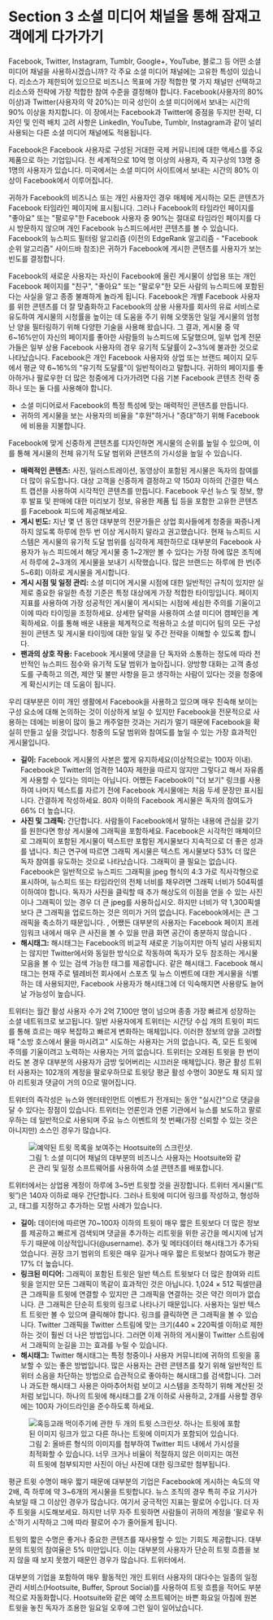 # Section 3 소셜 미디어 채널을 통해 잠재고객에게 다가가기

Facebook, Twitter, Instagram, Tumblr, Google+, YouTube, 블로그 등 어떤 소셜 미디어 채널을 사용하시겠습니까? 각 주요 소셜 미디어 채널에는 고유한 특성이 있습니다. 리소스가 제한되어 있으므로 비즈니스 목표에 가장 적합한 몇 가지 채널만 선택하고 리소스와 전략에 가장 적합한 참여 수준을 결정해야 합니다. Facebook(사용자의 80% 이상)과 Twitter(사용자의 약 20%)는 미국 성인이 소셜 미디어에서 보내는 시간의 90% 이상을 차지합니다. 이 장에서는 Facebook과 Twitter에 중점을 두지만 전략, 디자인 및 인력 배치 고려 사항은 LinkedIn, YouTube, Tumblr, Instagram과 같이 널리 사용되는 다른 소셜 미디어 채널에도 적용됩니다.

Facebook은 Facebook 사용자로 구성된 거대한 국제 커뮤니티에 대한 액세스를 주요 제품으로 하는 기업입니다. 전 세계적으로 10억 명 이상의 사용자, 즉 지구상의 13명 중 1명의 사용자가 있습니다. 미국에서는 소셜 미디어 사이트에서 보내는 시간의 80% 이상이 Facebook에서 이루어집니다.

귀하가 Facebook의 비즈니스 또는 개인 사용자인 경우 매체에 게시하는 모든 콘텐츠가 Facebook 타임라인 페이지에 표시됩니다. 그러나 Facebook의 타임라인 페이지를 "좋아요" 또는 "팔로우"한 Facebook 사용자 중 90%는 절대로 타임라인 페이지를 다시 방문하지 않으며 개인 Facebook 뉴스피드에서만 콘텐츠를 볼 수 있습니다. Facebook의 뉴스피드 필터링 알고리즘 (이전의 EdgeRank 알고리즘 - "Facebook 순위 알고리즘" 사이드바 참조)은 귀하가 Facebook에 게시한 콘텐츠를 사용자가 보는 빈도를 결정합니다.

Facebook의 새로운 사용자는 자신이 Facebook에 올린 게시물이 상업용 또는 개인 Facebook 페이지를 "친구", "좋아요" 또는 "팔로우"한 모든 사람의 뉴스피드에 포함된다는 사실을 알고 종종 불쾌하게 놀라게 됩니다. Facebook은 개별 Facebook 사용자를 위한 콘텐츠를 더 잘 맞춤화하고 Facebook의 상용 사용자를 회사의 유료 서비스로 유도하여 게시물의 시청률을 높이는 데 도움을 주기 위해 오랫동안 일일 게시물의 엄청난 양을 필터링하기 위해 다양한 기술을 사용해 왔습니다. 그 결과, 게시물 중 약 6~16%만이 자신의 페이지를 좋아한 사람들의 뉴스피드에 도달했으며, 일부 업계 전문가들은 일부 상용 Facebook 사용자의 경우 유기적 도달률이 2~3%에 불과한 것으로 나타났습니다. Facebook은 개인 Facebook 사용자와 상업 또는 브랜드 페이지 모두에서 평균 약 6~16%의 "유기적 도달률"이 일반적이라고 말합니다. 귀하의 페이지를 좋아하거나 팔로우한 더 많은 청중에게 다가가려면 다음 기본 Facebook 콘텐츠 전략 중 하나 또는 둘 다를 사용해야 합니다.

- 소셜 미디어로서 Facebook의 특정 특성에 맞는 매력적인 콘텐츠를 만듭니다.
- 귀하의 게시물을 보는 사용자의 비율을 "후원"하거나 "증대"하기 위해 Facebook에 비용을 지불합니다.

Facebook에 맞게 신중하게 콘텐츠를 디자인하면 게시물의 순위를 높일 수 있으며, 이를 통해 게시물의 전체 유기적 도달 범위와 콘텐츠의 가시성을 높일 수 있습니다.

- **매력적인 콘텐츠:** 사진, 일러스트레이션, 동영상이 포함된 게시물은 독자의 참여를 더 많이 유도합니다. 대상 고객을 신중하게 결정하고 약 150자 이하의 간결한 텍스트 캡션을 사용하여 시각적인 콘텐츠를 만듭니다. Facebook 우선 뉴스 및 정보, 향후 발표 및 판매에 대한 미리보기 정보, 유용한 제품 팁 등을 포함한 고유한 콘텐츠를 Facebook 피드에 제공해보세요.
- **게시 빈도:** 지난 몇 년 동안 대부분의 전문가들은 상업 회사들에게 청중을 짜증나게 하지 않도록 하루에 한두 번 이상 게시하지 말라고 권고했습니다. 현재 뉴스피드 시스템은 게시물의 유기적 도달 범위를 심각하게 제한하므로 대부분의 Facebook 사용자가 뉴스 피드에서 해당 게시물 중 1~2개만 볼 수 있다는 가정 하에 많은 조직에서 하루에 2~3개의 게시물을 보내기 시작했습니다. 많은 브랜드는 하루에 한 번(주 5~6회) 이하로 게시물을 게시합니다.
- **게시 시점 및 일정 관리:** 소셜 미디어 게시물 시점에 대한 일반적인 규칙이 있지만 실제로 중요한 유일한 측정 기준은 특정 대상에게 가장 적합한 타이밍입니다. 페이지 지표를 사용하여 가장 성공적인 게시물이 게시되는 시점에 세심한 주의를 기울이고 이에 따라 타이밍을 조정하세요. 상세한 달력을 사용하여 소셜 미디어 캠페인을 계획하세요. 이를 통해 배운 내용을 체계적으로 적용하고 소셜 미디어 팀의 모든 구성원이 콘텐츠 및 게시물 타이밍에 대한 일일 및 주간 전략을 이해할 수 있도록 합니다.
- **팬과의 상호 작용:** Facebook 게시물에 댓글을 단 독자와 소통하는 정도에 따라 전반적인 뉴스피드 점수와 유기적 도달 범위가 높아집니다. 양방향 대화는 고객 충성도를 구축하고 의견, 제안 및 불만 사항을 듣고 생각하는 사람이 있다는 것을 청중에게 확신시키는 데 도움이 됩니다.

우리 대부분은 이미 개인 생활에서 Facebook을 사용하고 있으며 매우 친숙해 보이는 구성 요소에 대해 논의하는 것이 이상하게 보일 수 있지만 Facebook을 전문적으로 사용하는 데에는 비용이 많이 들고 캐주얼한 것과는 거리가 멀기 때문에 Facebook을 확실히 만들고 싶을 것입니다. 청중의 도달 범위와 참여도를 높일 수 있는 가장 효과적인 게시물입니다.

- **길이:** Facebook 게시물의 사본은 짧게 유지하세요(이상적으로는 100자 이내). Facebook은 Twitter의 엄격한 140자 제한을 따르지 않지만 그렇다고 해서 자유롭게 사용할 수 있다는 의미는 아닙니다. 어쨌든 Facebook이 "더 보기" 링크를 사용하여 나머지 텍스트를 자르기 전에 Facebook 게시물에는 처음 두세 문장만 표시됩니다. 간결하게 작성하세요. 80자 이하의 Facebook 게시물은 독자의 참여도가 66% 더 높습니다.
- **사진 및 그래픽:** 간단합니다. 사람들이 Facebook에서 말하는 내용에 관심을 갖기를 원한다면 항상 게시물에 그래픽을 포함하세요. Facebook은 시각적인 매체이므로 그래픽이 포함된 게시물이 텍스트만 포함된 게시물보다 지속적으로 더 좋은 성과를 냅니다. 최근 연구에 따르면 그래픽 게시물은 텍스트 게시물보다 53% 더 많은 독자 참여를 유도하는 것으로 나타났습니다. 그래픽이 클 필요는 없습니다. Facebook은 일반적으로 뉴스피드 그래픽을 jpeg 형식의 4:3 가로 직사각형으로 표시하며, 뉴스피드 또는 타임라인의 전체 너비를 채우려면 그래픽 너비가 504픽셀 이하여야 합니다. 독자가 사진을 클릭할 때 추가 해상도의 이점을 얻을 수 있는 사진이나 그래픽이 있는 경우 더 큰 jpeg를 사용하십시오. 하지만 너비가 약 1,300픽셀보다 큰 그래픽을 업로드하는 것은 의미가 거의 없습니다. Facebook에서는 큰 그래픽을 축소하기 때문입니다. , 어쨌든 대부분의 사용자는 Facebook 페이지 프레임워크 내에서 매우 큰 사진을 볼 수 있을 만큼 화면 공간이 충분하지 않습니다 .
- **해시태그:** 해시태그는 Facebook의 비교적 새로운 기능이지만 아직 널리 사용되지는 않지만 Twitter에서와 동일한 방식으로 작동하여 독자가 모두 참조하는 게시물 모음을 볼 수 있는 검색 가능한 태그를 제공합니다. 같은 해시태그. Facebook 해시태그는 현재 주로 텔레비전 회사에서 스포츠 및 뉴스 이벤트에 대한 게시물을 식별하는 데 사용되지만, Facebook 사용자가 해시태그에 더 익숙해지면 사용량도 늘어날 가능성이 높습니다.

트위터는 월간 활성 사용자 수가 2억 7,100만 명이 넘으며 종종 가장 빠르게 성장하는 소셜 네트워크로 보고됩니다. 일반 사용자에게 트위터는 시간당 수십 개의 트윗이 피드를 통해 흐르는 매우 복잡하고 빠르게 변화하는 매체입니다. 이러한 정보의 양을 고려할 때 "소방 호스에서 물을 마시려고" 시도하는 사용자는 거의 없습니다. 즉, 모든 트윗에 주의를 기울이려고 노력하는 사용자는 거의 없습니다. 트위터는 오래된 트윗을 한 번이라도 본 경우 대부분의 사용자가 금방 잊어버리는 시끄러운 매체입니다. 평균 활성 트위터 사용자는 102개의 계정을 팔로우하므로 트윗당 평균 활성 수명이 30분도 채 되지 않아 리트윗과 댓글이 거의 0으로 떨어집니다.

트위터의 즉각성은 뉴스와 엔터테인먼트 이벤트가 전개되는 동안 "실시간"으로 댓글을 달 수 있다는 장점이 있습니다. 트위터는 언론인과 언론 기관에서 뉴스를 보도하고 팔로우하는 데 일반적으로 사용되며 주요 뉴스 이벤트의 첫 번째(가장 신뢰할 수 있는 것은 아니지만) 소스인 경우가 많습니다.

<figure>
  <img id="figure1" alt="예약된 트윗 목록을 보여주는 Hootsuite의 스크린샷." src="/images/part/1/3.png">
  <figcaption>
    그림 1: 소셜 미디어 채널의 대부분의 비즈니스 사용자는 Hootsuite와 같은 관리 및 일정 소프트웨어를 사용하여 소셜 콘텐츠를 배포합니다.
  </figcaption>
</figure>

트위터에서는 상업용 계정이 하루에 3~5번 트윗할 것을 권장합니다. 트위터 게시물(“트윗”)은 140자 이하로 매우 간단합니다. 그러나 트윗에 미디어 링크를 작성하고, 형성하고, 태그를 지정하고 추가하는 모범 사례가 있습니다.

- **길이:** 데이터에 따르면 70~100자 이하의 트윗이 매우 짧은 트윗보다 더 많은 정보를 제공하고 빠르게 검색되며 댓글을 추가하는 리트윗을 위한 공간을 메시지에 남겨두기 때문에 이상적입니다(@username). 추가 및 메타데이터 해시태그가 추가되었습니다. 권장 크기 범위의 트윗은 매우 길거나 매우 짧은 트윗보다 참여도가 평균 17% 더 높습니다.
- **링크된 미디어:** 그래픽이 포함된 트윗은 일반 텍스트 트윗보다 더 많은 참여와 리트윗을 얻지만 모든 그래픽이 똑같이 효과적인 것은 아닙니다. 1,024 × 512 픽셀만큼 큰 그래픽을 트윗에 연결할 수 있지만 큰 그래픽을 연결하는 것은 약간 의미가 없습니다. 큰 그래픽은 단순히 트윗의 링크로 나타나기 때문입니다. 사용자는 일반 텍스트 트윗만 볼 수 있으며 클릭해야 합니다. 링크를 클릭하면 큰 그래픽을 볼 수 있습니다. Twitter 그래픽을 Twitter 스트림에 맞는 크기(440 × 220픽셀 이하)로 제한하는 것이 훨씬 더 나은 방법입니다. 그러면 이제 귀하의 게시물이 Twitter 스트림에서 그래픽의 눈길을 끄는 효과를 누릴 수 있습니다.
- **해시태그:** Twitter 해시태그는 특정 청중이나 사용자 커뮤니티에 귀하의 트윗을 홍보할 수 있는 좋은 방법입니다. 많은 사용자는 관련 콘텐츠를 찾기 위해 일반적인 트위터 소음을 차단하는 방법으로 습관적으로 좋아하는 해시태그를 검색합니다. 그러나 과도한 해시태그 사용은 아마추어처럼 보이고 시스템을 조작하기 위해 계산된 것처럼 보입니다. 하나의 트윗에 해시태그를 2개 이하로 사용하고, 2개를 사용할 경우에는 100자 가이드라인을 준수하도록 하세요.

<figure>
  <img id="figure2" alt="혹등고래 먹이주기에 관한 두 개의 트윗 스크린샷. 하나는 트윗에 포함된 이미지 링크가 있고 다른 하나는 트윗에 이미지가 포함되어 있습니다." src="/images/part/1/4.png">
  <figcaption>
    그림 2: 올바른 형식의 이미지를 첨부하여 Twitter 피드 내에서 가시성을 최적화할 수 있습니다. 너무 크거나 비율이 적절하지 않은 이미지는 여전히 트윗에 첨부되지만 사진이 아닌 사진에 대한 링크로만 첨부됩니다.
  </figcaption>
</figure>

평균 트윗 수명이 매우 짧기 때문에 대부분의 기업은 Facebook에 게시하는 속도의 약 2배, 즉 하루에 약 3~6개의 게시물을 트윗합니다. 뉴스 조직의 경우 특히 주요 기사가 속보일 때 그 이상인 경우가 많습니다. 여기서 궁극적인 지표는 팔로어 수입니다. 더 자주 트윗을 시도해보세요. 하지만 너무 자주 트윗하면 사람들이 귀하의 계정을 '팔로우 취소'하기 시작하고 그에 따라 팔로어 수가 줄어들게 됩니다.

트윗의 짧은 수명은 좋거나 중요한 콘텐츠를 재사용할 수 있는 기회도 제공합니다. 대부분의 트윗의 참여율은 5% 미만입니다. 이는 대부분의 사용자가 단순히 트윗 흐름을 보지 않을 때 보지 못했기 때문인 경우가 많습니다. 트위터에서.

대부분의 기업을 포함하여 매우 활동적인 개인 트위터 사용자의 대다수는 일종의 일정 관리 서비스(Hootsuite, Buffer, Sprout Social)를 사용하여 트윗 흐름을 적어도 부분적으로 자동화합니다. Hootsuite와 같은 예약 소프트웨어는 바쁜 화요일 아침에 원본 트윗을 놓친 독자가 조용한 일요일 오후에 그런 일이 일어났습니다.
